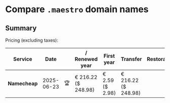 # Compare `.maestro` domain names

## Summary

Pricing (excluding taxes):

| Service | Date |  | / Renewed year | First year | Transfer | Restoration |
|--|--|--|--|--|--|--|
| **Namecheap** | 2025-06-23 | 🏆 | € 216.22<br>($ 248.98) | € 2.59<br>($ 2.98) | € 216.22<br>($ 248.98) |  |
